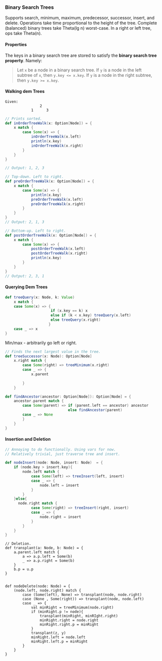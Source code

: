 ### Binary Search Trees

Supports search, minimum, maximum, predecessor, successor, insert, and delete. Operations take time proportional to the height of the tree. Complete (balanced) binary trees take Theta(lg n) worst-case. In a right or left tree, ops take Theta(n).

#### Properties

The keys in a binary search tree are stored to satisfy the **binary search tree property**. Namely:

> Let `x` be a node in a binary search tree. If `y` is a node in the left subtree of `x`, then `y.key <= x.key`. If `y` is a node in the right subtree, then `y.key >= x.key`.

#### Walking dem Trees

```
Given:
				2
			1      3
```

```scala
// Prints sorted.
def inOrderTreeWalk(x: Option[Node]) = {
	x match {
		case Some(x) => {
			inOrderTreeWalk(x.left)
			println(x.key)
			inOrderTreeWalk(x.right)
		}
	}
}

// Output: 1, 2, 3
```

```scala
// Top-down. Left to right.
def preOrderTreeWalk(x: Option[Node]) = {
	x match {
		case Some(x) => {
			println(x.key)
			preOrderTreeWalk(x.left)
			preOrderTreeWalk(x.right)
		}
	}
}
// Output: 2, 1, 3
```

```scala
// Bottom-up. Left to right.
def postOrderTreeWalk(x: Option[Node]) = {
	x match {
		case Some(x) => {
			postOrderTreeWalk(x.left)
			postOrderTreeWalk(x.right)
			println(x.key)
		}
	}
}
// Output: 2, 3, 1
```

#### Querying Dem Trees

```scala
def treeQuery(x: Node, k: Value)
	x match {
	case Some(x) => {
                     if (x.key == k) x
                     else if (k < x.key) treeQuery(x.left)
                     else treeQuery(x.right)
					}
    case _ => x
}
```

Min/max - arbitrarily go left or right.

````scala
// Finds the next largest value in the tree.
def treeSuccessor(x: Node): Option[Node]
	x.right match {
		case Some(right) => treeMinimum(x.right)
		case _ => {
            x.parent
			
		}
	}

def findAncestor(ancestor: Option[Node]): Option[Node] = {
	ancestor.parent match {
		case Some(parent) => if (parent.left == ancestor) ancestor
		                     else findAncestor(parent)
        case _ => None
		}
	}
}
````

#### Insertion and Deletion

```scala
// Annoying to do functionally. Using vars for now.
// Relatively trivial, just traverse tree and insert.

def nodeInsert(node: Node, insert: Node)  = {
	if (node.key > insert.key){
		node.left match {
			case Some(left) => treeInsert(left, insert)
			case _ => {
				node.left = insert	
			}
		}
	}else{
      node.right match {
			case Some(right) => treeInsert(right, insert)
			case _ => {
				node.right = insert	
			}
		}  
    }	
}
```

```
// Deletion.
def transplant(a: Node, b: Node) = {
	a.parent.left match {
		a => a.p.left = Some(b)
		_ => a.p.right = Some(b)
	}
	b.p = u.p
}


def nodeDelete(node: Node) = {
	(node.left, node.right) match {
		case (Some(left), None) => transplant(node, node.right)
		case (None , Some(right)) => transplant(node, node.left)
		case _ => {
			val minRight = treeMinimum(node.right)
			if (minRight.p != node){
				transplant(minRight, minRIght.right)
				minRight.right = node.right
				minRight.right.p = minRight
			}
			transplant(z, y)
			minRight.left = node.left
			minRight.left.p = minRight
		}
	}
}
```

